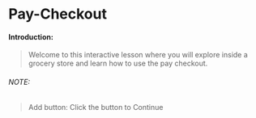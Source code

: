 # Pay-Checkout


#### Introduction: 

> Welcome to this interactive lesson where you will explore inside a grocery store and learn how
> to use the pay checkout.


###### NOTE: 

> Add button: Click the button to Continue



